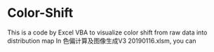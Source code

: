 # Color-Shift
This is a code by Excel VBA to visualize color shift from raw data into distribution map
In 色偏计算及图像生成V3 20190116.xlsm, you can 
